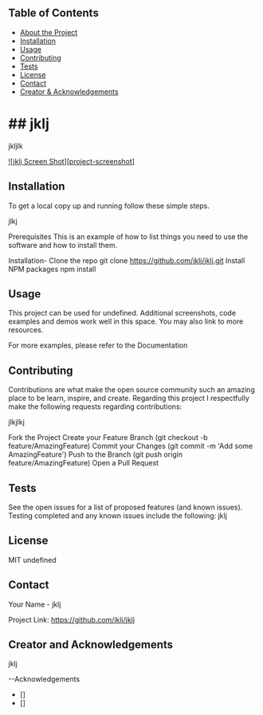 

 <!-- TABLE OF CONTENTS -->
## Table of Contents

* [About the Project](#answers.project)
* [Installation](#installation)
* [Usage](#usage)
* [Contributing](#contributing)
* [Tests](#tests)
* [License](#license)
* [Contact](#contact)
* [Creator & Acknowledgements](#acknowledgements)

<h1> ## jklj </h1>

  jkljlk

  [![jklj Screen Shot][project-screenshot]](https://example.com)


## Installation
To get a local copy up and running follow these simple steps.

jlkj

Prerequisites
This is an example of how to list things you need to use the software and how to install them.

Installation-
  Clone the repo
    git clone https://github.com/jklj/jklj.git
  Install NPM packages
    npm install


## Usage

This project can be used for undefined. Additional screenshots, code examples and demos work well in this space. You may also link to more resources.

For more examples, please refer to the Documentation

## Contributing

Contributions are what make the open source community such an amazing place to be learn, inspire, and create. Regarding this project I respectfully make the following requests regarding contributions:


jlkjlkj

Fork the Project
  Create your Feature Branch 
    (git checkout -b feature/AmazingFeature)
  Commit your Changes 
    (git commit -m 'Add some AmazingFeature')
  Push to the Branch 
    (git push origin feature/AmazingFeature)
  Open a Pull Request

## Tests

See the open issues for a list of proposed features (and known issues). Testing completed and any known issues include the following:
 jklj
 


## License

MIT
undefined
## Contact

Your Name - jklj

Project Link: https://github.com/jklj/jklj

## Creator and Acknowledgements

jklj

--Acknowledgements
* []
* []
